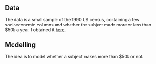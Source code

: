 ## Data ##

The data is a small sample of the 1990 US census, containing a few socioeconomic columns and whether the subject made more or less than $50k a year. I obtained it [here](https://archive.ics.uci.edu/ml/datasets/Adult).

## Modelling ##

The idea is to model whether a subject makes more than $50k or not.

